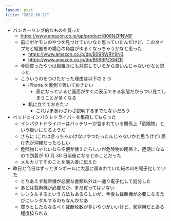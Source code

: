 ```yaml
---
layout: post
title: "2022-10-22"
---
```


* バンカーリング的なものを買った
    * https://www.amazon.co.jp/gp/product/B08NZPNV6F
    * 前にポケモンのやつを見つけていいなと思っていたんだけど、このタイプだと縦置きの場合の角度がゆるくなっちゃうかなと思った
        * https://www.amazon.co.jp/dp/B09RWRY9N3
        * https://www.amazon.co.jp/dp/B09BPZXMZR
    * 今回買ったやつは縦置きにも対応しているから良いんじゃないかなと思った
    * こういうのをつけたかった理由は以下の 2 つ
        * iPhone を裏側で置いておきたい
            * 表になっていると画面がすぐに表示できる状態だからつい見てしまうことが多くなる
        * 机に立てておきたい
            * これはまあわざわざ説明するまでもないだろう
* ベッドとインパクトドライバーを集荷してもらった
    * インパクトドライバーはバッテリーが含まれている関係上「危険物」という扱いになるようだ
    * さらに (これは言っちゃいけないやつだったんじゃないかと思うけど) 届け先が沖縄だったらしい
    * 危険物じゃないなら空便が使えたらしいが危険物の関係上、陸便になるので到着が 10 月 30 日前後になるとのことだった
    * メルカリでそのことを購入者に伝えた
* 昨日と今日はずっとダンボールに大量に積まれていた紙の山を電子化していた
    * とりあえず裁断機が必要な書類以外は一通り電子化して処分した
    * あとは裁断機が必要だが、まだ買ってはいない
    * レンタルするという方法もあるらしいが、今後も裁断機が必要になるたびにレンタルするのもなんかなあ
    * 買うとしたらなるべく裁断枚数が多いやつがいいけど、家庭用だとある程度絞られる
